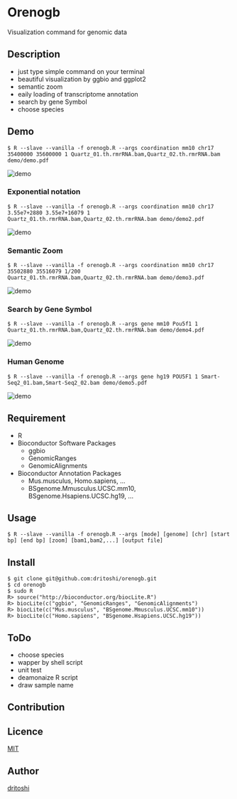 Orenogb
====

Visualization command for genomic data

## Description
- just type simple command on your terminal
- beautiful visualization by ggbio and ggplot2
- semantic zoom
- eaily loading of transcriptome annotation
- search by gene Symbol
- choose species

## Demo

    $ R --slave --vanilla -f orenogb.R --args coordination mm10 chr17 35400000 35600000 1 Quartz_01.th.rmrRNA.bam,Quartz_02.th.rmrRNA.bam demo/demo.pdf

![demo](demo/demo.png)

### Exponential notation

    $ R --slave --vanilla -f orenogb.R --args coordination mm10 chr17 3.55e7+2880 3.55e7+16079 1 Quartz_01.th.rmrRNA.bam,Quartz_02.th.rmrRNA.bam demo/demo2.pdf

![demo](demo/demo2.png)

### Semantic Zoom

    $ R --slave --vanilla -f orenogb.R --args coordination mm10 chr17 35502880 35516079 1/200 Quartz_01.th.rmrRNA.bam,Quartz_02.th.rmrRNA.bam demo/demo3.pdf

![demo](demo/demo3.png)    

### Search by Gene Symbol

    $ R --slave --vanilla -f orenogb.R --args gene mm10 Pou5f1 1 Quartz_01.th.rmrRNA.bam,Quartz_02.th.rmrRNA.bam demo/demo4.pdf

![demo](demo/demo4.png)

### Human Genome

    $ R --slave --vanilla -f orenogb.R --args gene hg19 POU5F1 1 Smart-Seq2_01.bam,Smart-Seq2_02.bam demo/demo5.pdf

![demo](demo/demo5.png)

## Requirement
- R
- Bioconductor Software Packages
    - ggbio
    - GenomicRanges
    - GenomicAlignments
- Bioconductor Annotation Packages
    - Mus.musculus, Homo.sapiens, ...
    - BSgenome.Mmusculus.UCSC.mm10, BSgenome.Hsapiens.UCSC.hg19, ...

## Usage

    $ R --slave --vanilla -f orenogb.R --args [mode] [genome] [chr] [start bp] [end bp] [zoom] [bam1,bam2,...] [output file]

## Install

    $ git clone git@github.com:dritoshi/orenogb.git
    $ cd orenogb
    $ sudo R
    R> source("http://bioconductor.org/biocLite.R")
    R> biocLite(c("ggbio", "GenomicRanges", "GenomicAlignments")
    R> biocLite(c("Mus.musculus", "BSgenome.Mmusculus.UCSC.mm10"))
    R> biocLite(c("Homo.sapiens", "BSgenome.Hsapiens.UCSC.hg19"))    

## ToDo
- choose species
- wapper by shell script
- unit test
- deamonaize R script
- draw sample name

## Contribution

## Licence

[MIT](https://github.com/dritoshi/orenogb/blob/master/LICENCE)

## Author

[dritoshi](https://github.com/dritoshi)
